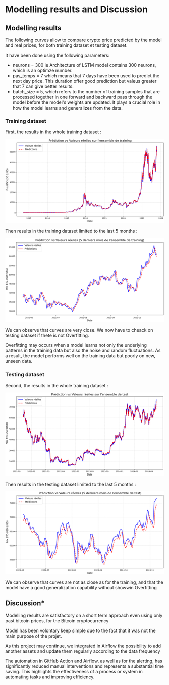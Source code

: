 # Modelling results and Discussion

## Modelling results

The following curves allow to compare crypto price predicted by the model and real prices, for both training dataset et testing dataset.

It have been done using the following parameters:
- neurons = 300 ie Architecture of LSTM model contains 300 neurons, which is an optimze number.
- pas_temps = 7 which means that 7 days have been used to predict the next day price. This duration offer good prediction but valeus greater that 7 can give better results.
- batch_size = 5, which refers to the number of training samples that are processed together in one forward and backward pass through the model before the model's weights are updated.  It plays a crucial role in how the model learns and generalizes from the data.

### Training dataset

First, the results in the whole training dataset :

![prediction on training dataset full](images/prediction_sur_dataset_train_full.png)

Then results in the training dataset limited to the last 5 months :

![prediction on training dataset partial](images/prediction_sur_dataset_train_partial.png)

We can observe that curves are very close. We now have to cheack on testing dataset if thete is not Overfitting.

Overfitting may occurs when a model learns not only the underlying patterns in the training data but also the noise and random fluctuations. As a result, the model performs well on the training data but poorly on new, unseen data.

### Testing dataset

Second, the results in the whole training dataset :

![prediction on testing dataset full](images/prediction_sur_dataset_test_full.png)

Then results in the testing dataset limited to the last 5 months :

![prediction on testing dataset partial](images/prediction_sur_dataset_test_partial.png)

We can observe that curves are not as close as for the training, and that the model have a good generalization capability without showwin Overfitting

## Discussion*

Modelling results are satisfactory on a short term approach even using only past bitcoin prices, for the Bitcoin cryptocurrency

Model has been volontary keep simple due to the fact that it was not the main purpose of the projet.

As this project may continue, we integrated in Airflow the possibility to add another assets and update them regularly according to the data frequency

The automation in GitHub Action and Airflow, as well as for the alerting, has significantly reduced manual interventions and represents a substantial time saving. This highlights the effectiveness of a process or system in automating tasks and improving efficiency.

